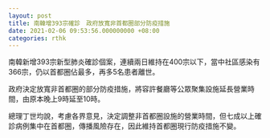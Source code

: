 ```yaml
---
layout: post
title: 南韓增393宗確診　政府放寬非首都圈部分防疫措施
date: 2021-02-06 09:53:56.000000000 +08:00
categories: rthk
---
```


南韓新增393宗新型肺炎確診個案，連續兩日維持在400宗以下，當中社區感染有366宗，仍以首都圈佔最多，再多5名患者離世。

政府決定放寬非首都圈的部分防疫措施，將容許餐廳等公眾聚集設施延長營業時間，由原本晚上9時延至10時。

總理丁世均說，考慮各界意見，決定調整非首都圈設施的營業時間，但七成以上確診病例集中在首都圈，傳播風險存在，因此維持首都圈現行防疫措施不變。
